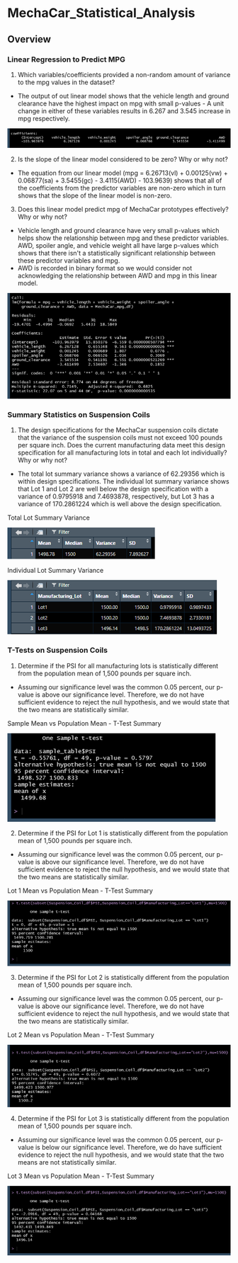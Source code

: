 # MechaCar_Statistical_Analysis

## Overview

### Linear Regression to Predict MPG
1. Which variables/coefficients provided a non-random amount of variance to the mpg values in the dataset?
- The output of out linear model shows that the vehicle length and ground clearance have the highest impact on mpg with small p-values - A unit change in either of these variables results in 6.267 and 3.545 increase in mpg respectively.

![Coefficients](./Images/Coefficients.png)

2. Is the slope of the linear model considered to be zero? Why or why not?
- The equation from our linear model (mpg = 6.26713(vl) + 0.00125(vw) + 0.06877(sa) + 3.5455(gc) - 3.4115(AWD) - 103.9639) shows that all of the coefficients from the predictor variables are non-zero which in turn shows that the slope of the linear model is non-zero.

3. Does this linear model predict mpg of MechaCar prototypes effectively? Why or why not?
- Vehicle length and ground clearance have very small p-values which helps show the relationship between mpg and these predictor variables. AWD, spoiler angle, and vehicle weight all have large p-values which shows that there isn't a statistically significant relationship between these predictor variables and mpg.
- AWD is recorded in binary format so we would consider not acknowledging the relationship between AWD and mpg in this linear model.

![Model Summary](./Images/Model_Summary.png)

### Summary Statistics on Suspension Coils
1. The design specifications for the MechaCar suspension coils dictate that the variance of the suspension coils must not exceed 100 pounds per square inch. Does the current manufacturing data meet this design specification for all manufacturing lots in total and each lot individually? Why or why not?
- The total lot summary variance shows a variance of 62.29356 which is within design specifications. The individual lot summary variance shows that Lot 1 and Lot 2 are well below the design specification with a variance of 0.9795918 and 7.4693878, respectively, but Lot 3 has a variance of 170.2861224 which is well above the design specification.

Total Lot Summary Variance

![Total Lot Summary Variance](./Images/Summary_Statistics.png)

Individual Lot Summary Variance

![Individual Lot Summary Variance](./Images/Lot_Summary.png)

### T-Tests on Suspension Coils
1. Determine if the PSI for all manufacturing lots is statistically different from the population mean of 1,500 pounds per square inch.

- Assuming our significance level was the common 0.05 percent, our p-value is above our significance level. Therefore, we do not have sufficient evidence to reject the null hypothesis, and we would state that the two means are statistically similar.

Sample Mean vs Population Mean - T-Test Summary

![Sample Mean vs Population Mean - T-Test Summary](./Images/Sample_Test.png)

2. Determine if the PSI for Lot 1 is statistically different from the population mean of 1,500 pounds per square inch.

- Assuming our significance level was the common 0.05 percent, our p-value is above our significance level. Therefore, we do not have sufficient evidence to reject the null hypothesis, and we would state that the two means are statistically similar.

Lot 1 Mean vs Population Mean - T-Test Summary

![Lot 1 Mean vs Population Mean - T-Test Summary](./Images/Lot1_Test.png)

3. Determine if the PSI for Lot 2 is statistically different from the population mean of 1,500 pounds per square inch.

- Assuming our significance level was the common 0.05 percent, our p-value is above our significance level. Therefore, we do not have sufficient evidence to reject the null hypothesis, and we would state that the two means are statistically similar.

Lot 2 Mean vs Population Mean - T-Test Summary

![Lot 2 Mean vs Population Mean - T-Test Summary](./Images/Lot2_Test.png)

4. Determine if the PSI for Lot 3 is statistically different from the population mean of 1,500 pounds per square inch.

- Assuming our significance level was the common 0.05 percent, our p-value is below our significance level. Therefore, we do have sufficient evidence to reject the null hypothesis, and we would state that the two means are not statistically similar.

Lot 3 Mean vs Population Mean - T-Test Summary

![Lot 3 Mean vs Population Mean - T-Test Summary](./Images/Lot3_Test.png)